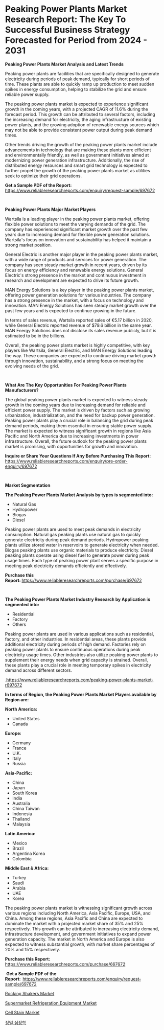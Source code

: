 <p><h1>Peaking Power Plants Market Research Report: The Key To Successful Business Strategy Forecasted for Period from 2024 - 2031</h1></p><p><strong>Peaking Power Plants Market Analysis and Latest Trends</strong></p>
<p><p>Peaking power plants are facilities that are specifically designed to generate electricity during periods of peak demand, typically for short periods of time. These plants are able to quickly ramp up production to meet sudden spikes in energy consumption, helping to stabilize the grid and ensure reliable power supply.</p><p>The peaking power plants market is expected to experience significant growth in the coming years, with a projected CAGR of 11.6% during the forecast period. This growth can be attributed to several factors, including the increasing demand for electricity, the aging infrastructure of existing power plants, and the growing adoption of renewable energy sources which may not be able to provide consistent power output during peak demand times.</p><p>Other trends driving the growth of the peaking power plants market include advancements in technology that are making these plants more efficient and environmentally friendly, as well as government initiatives aimed at modernizing power generation infrastructure. Additionally, the rise of distributed energy resources and smart grid technology is expected to further propel the growth of the peaking power plants market as utilities seek to optimize their grid operations.</p></p>
<p><strong>Get a Sample PDF of the Report:&nbsp;</strong> <a href="https://www.reliableresearchreports.com/enquiry/request-sample/697672">https://www.reliableresearchreports.com/enquiry/request-sample/697672</a></p>
<p>&nbsp;</p>
<p><strong>Peaking Power Plants Major Market Players</strong></p>
<p><p>Wartsila is a leading player in the peaking power plants market, offering flexible power solutions to meet the varying demands of the grid. The company has experienced significant market growth over the past few years due to increasing demand for flexible power generation solutions. Wartsila's focus on innovation and sustainability has helped it maintain a strong market position.</p><p>General Electric is another major player in the peaking power plants market, with a wide range of products and services for power generation. The company has seen steady market growth in recent years, driven by its focus on energy efficiency and renewable energy solutions. General Electric's strong presence in the market and continuous investment in research and development are expected to drive its future growth.</p><p>MAN Energy Solutions is a key player in the peaking power plants market, offering power generation solutions for various industries. The company has a strong presence in the market, with a focus on technology and innovation. MAN Energy Solutions has seen steady market growth over the past few years and is expected to continue growing in the future.</p><p>In terms of sales revenue, Wartsila reported sales of €5.17 billion in 2020, while General Electric reported revenue of $79.6 billion in the same year. MAN Energy Solutions does not disclose its sales revenue publicly, but it is estimated to be in the billions.</p><p>Overall, the peaking power plants market is highly competitive, with key players like Wartsila, General Electric, and MAN Energy Solutions leading the way. These companies are expected to continue driving market growth through innovation, sustainability, and a strong focus on meeting the evolving needs of the grid.</p></p>
<p>&nbsp;</p>
<p><strong>What Are The Key Opportunities For Peaking Power Plants Manufacturers?</strong></p>
<p><p>The global peaking power plants market is expected to witness steady growth in the coming years due to increasing demand for reliable and efficient power supply. The market is driven by factors such as growing urbanization, industrialization, and the need for backup power generation. Peaking power plants play a crucial role in balancing the grid during peak demand periods, making them essential in ensuring stable power supply. The market is expected to witness significant growth in regions like Asia Pacific and North America due to increasing investments in power infrastructure. Overall, the future outlook for the peaking power plants market is promising, with opportunities for growth and innovation.</p></p>
<p><strong>Inquire or Share Your Questions If Any Before Purchasing This Report:</strong> <a href="https://www.reliableresearchreports.com/enquiry/pre-order-enquiry/697672">https://www.reliableresearchreports.com/enquiry/pre-order-enquiry/697672</a></p>
<p>&nbsp;</p>
<p><strong>Market Segmentation</strong></p>
<p><strong>The Peaking Power Plants Market Analysis by types is segmented into:</strong></p>
<p><ul><li>Natural Gas</li><li>Hydropower</li><li>Biogas</li><li>Diesel</li></ul></p>
<p><p>Peaking power plants are used to meet peak demands in electricity consumption. Natural gas peaking plants use natural gas to quickly generate electricity during peak demand periods. Hydropower peaking plants utilize stored water in reservoirs to generate electricity when needed. Biogas peaking plants use organic materials to produce electricity. Diesel peaking plants operate using diesel fuel to generate power during peak usage times. Each type of peaking power plant serves a specific purpose in meeting peak electricity demands efficiently and effectively.</p></p>
<p><strong>Purchase this Report:&nbsp;</strong><a href="https://www.reliableresearchreports.com/purchase/697672">https://www.reliableresearchreports.com/purchase/697672</a></p>
<p>&nbsp;</p>
<p><strong>The Peaking Power Plants Market Industry Research by Application is segmented into:</strong></p>
<p><ul><li>Residential</li><li>Factory</li><li>Others</li></ul></p>
<p><p>Peaking power plants are used in various applications such as residential, factory, and other industries. In residential areas, these plants provide additional electricity during periods of high demand. Factories rely on peaking power plants to ensure continuous operations during peak electricity usage times. Other industries also utilize peaking power plants to supplement their energy needs when grid capacity is strained. Overall, these plants play a crucial role in meeting temporary spikes in electricity demand across different sectors.</p></p>
<p><a href="https://www.reliableresearchreports.com/peaking-power-plants-market-r697672">&nbsp;https://www.reliableresearchreports.com/peaking-power-plants-market-r697672</a></p>
<p><strong>In terms of Region, the Peaking Power Plants Market Players available by Region are:</strong></p>
<p>
    <p> <strong> North America: </strong>
        <ul>
            <li>United States</li>
            <li>Canada</li>
        </ul>
        </p> 
    <p> <strong> Europe: </strong>
        <ul>
            <li>Germany</li>
            <li>France</li>
            <li>U.K.</li>
            <li>Italy</li>
            <li>Russia</li>
        </ul>
        </p> 
    <p> <strong> Asia-Pacific: </strong>
        <ul>
            <li>China</li>
            <li>Japan</li>
            <li>South Korea</li>
            <li>India</li>
            <li>Australia</li>
            <li>China Taiwan</li>
            <li>Indonesia</li>
            <li>Thailand</li>
            <li>Malaysia</li>
        </ul>
        </p> 
    <p> <strong> Latin America: </strong>
        <ul>
            <li>Mexico</li>
            <li>Brazil</li>
            <li>Argentina Korea</li>
            <li>Colombia</li>
        </ul>
        </p> 
    <p> <strong> Middle East & Africa: </strong>
        <ul>
            <li>Turkey</li>
            <li>Saudi</li>
            <li>Arabia</li>
            <li>UAE</li>
            <li>Korea</li>
        </ul>
    </p>
    </p>
<p><p>The peaking power plants market is witnessing significant growth across various regions including North America, Asia Pacific, Europe, USA, and China. Among these regions, Asia Pacific and China are expected to dominate the market with a projected market share of 35% and 25% respectively. This growth can be attributed to increasing electricity demand, infrastructure development, and government initiatives to expand power generation capacity. The market in North America and Europe is also expected to witness substantial growth, with market share percentages of 20% and 15% respectively.</p></p>
<p><strong>Purchase this Report: </strong><a href="https://www.reliableresearchreports.com/purchase/697672">https://www.reliableresearchreports.com/purchase/697672</a></p>
<p>&nbsp;<strong>Get a Sample PDF of the Report:&nbsp;&nbsp;</strong><a href="https://www.reliableresearchreports.com/enquiry/request-sample/697672">https://www.reliableresearchreports.com/enquiry/request-sample/697672</a></p>
<p><strong></strong></p>
<p><p><a href="https://github.com/timeliteaut/Market-Research-Report-List-2/blob/main/rocking-shakers-market.md">Rocking Shakers Market</a></p><p><a href="https://github.com/bobicer/Market-Research-Report-List-2/blob/main/supermarket-refrigeration-equipment-market.md">Supermarket Refrigeration Equipment Market</a></p><p><a href="https://issuu.com/reportprime-2/docs/cell-stain-market-size-2030.pptx">Cell Stain Market</a></p><p><a href="https://github.com/JonHarrtis67676y/Market-Research-Report-List-1/blob/main/249814125897.md">정밀 심장학</a></p></p>